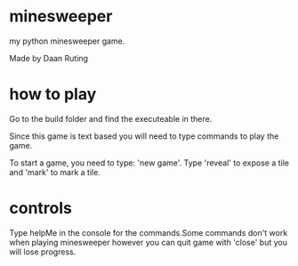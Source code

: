 # minesweeper
my python minesweeper game.

Made by Daan Ruting

# how to play

Go to the build folder and find the executeable in there.

Since this game is text based you will need to type commands to play the game.

To start a game, you need to type: 'new game'.
Type 'reveal' to expose a tile and 'mark' to mark a tile.

# controls
Type helpMe in the console for the commands.Some commands don't work when playing minesweeper however you can quit game with 'close' but you will lose progress.


